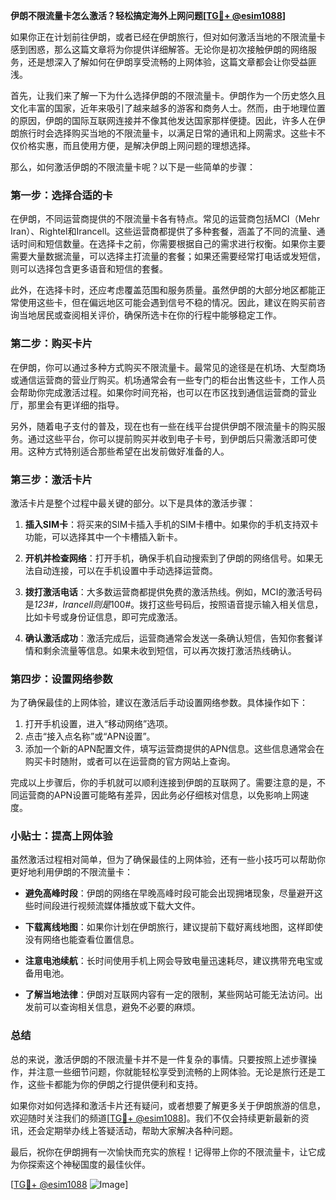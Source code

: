 **伊朗不限流量卡怎么激活？轻松搞定海外上网问题[[TG💪+ @esim1088](https://t.me/s/esim1088)]**

如果你正在计划前往伊朗，或者已经在伊朗旅行，但对如何激活当地的不限流量卡感到困惑，那么这篇文章将为你提供详细解答。无论你是初次接触伊朗的网络服务，还是想深入了解如何在伊朗享受流畅的上网体验，这篇文章都会让你受益匪浅。

首先，让我们来了解一下为什么选择伊朗的不限流量卡。伊朗作为一个历史悠久且文化丰富的国家，近年来吸引了越来越多的游客和商务人士。然而，由于地理位置的原因，伊朗的国际互联网连接并不像其他发达国家那样便捷。因此，许多人在伊朗旅行时会选择购买当地的不限流量卡，以满足日常的通讯和上网需求。这些卡不仅价格实惠，而且使用方便，是解决伊朗上网问题的理想选择。

那么，如何激活伊朗的不限流量卡呢？以下是一些简单的步骤：

### 第一步：选择合适的卡

在伊朗，不同运营商提供的不限流量卡各有特点。常见的运营商包括MCI（Mehr Iran）、Rightel和Irancell。这些运营商都提供了多种套餐，涵盖了不同的流量、通话时间和短信数量。在选择卡之前，你需要根据自己的需求进行权衡。如果你主要需要大量数据流量，可以选择主打流量的套餐；如果还需要经常打电话或发短信，则可以选择包含更多语音和短信的套餐。

此外，在选择卡时，还应考虑覆盖范围和服务质量。虽然伊朗的大部分地区都能正常使用这些卡，但在偏远地区可能会遇到信号不稳的情况。因此，建议在购买前咨询当地居民或查阅相关评价，确保所选卡在你的行程中能够稳定工作。

### 第二步：购买卡片

在伊朗，你可以通过多种方式购买不限流量卡。最常见的途径是在机场、大型商场或通信运营商的营业厅购买。机场通常会有一些专门的柜台出售这些卡，工作人员会帮助你完成激活过程。如果你时间充裕，也可以在市区找到通信运营商的营业厅，那里会有更详细的指导。

另外，随着电子支付的普及，现在也有一些在线平台提供伊朗不限流量卡的购买服务。通过这些平台，你可以提前购买并收到电子卡号，到伊朗后只需激活即可使用。这种方式特别适合那些希望在出发前做好准备的人。

### 第三步：激活卡片

激活卡片是整个过程中最关键的部分。以下是具体的激活步骤：

1. **插入SIM卡**：将买来的SIM卡插入手机的SIM卡槽中。如果你的手机支持双卡功能，可以选择其中一个卡槽插入新卡。
   
2. **开机并检查网络**：打开手机，确保手机自动搜索到了伊朗的网络信号。如果无法自动连接，可以在手机设置中手动选择运营商。

3. **拨打激活电话**：大多数运营商都提供免费的激活热线。例如，MCI的激活号码是*123#，Irancell则是*100#。拨打这些号码后，按照语音提示输入相关信息，比如卡号或身份证信息，即可完成激活。

4. **确认激活成功**：激活完成后，运营商通常会发送一条确认短信，告知你套餐详情和剩余流量等信息。如果未收到短信，可以再次拨打激活热线确认。

### 第四步：设置网络参数

为了确保最佳的上网体验，建议在激活后手动设置网络参数。具体操作如下：

1. 打开手机设置，进入“移动网络”选项。
2. 点击“接入点名称”或“APN设置”。
3. 添加一个新的APN配置文件，填写运营商提供的APN信息。这些信息通常会在购买卡时随附，或者可以在运营商的官方网站上查询。

完成以上步骤后，你的手机就可以顺利连接到伊朗的互联网了。需要注意的是，不同运营商的APN设置可能略有差异，因此务必仔细核对信息，以免影响上网速度。

### 小贴士：提高上网体验

虽然激活过程相对简单，但为了确保最佳的上网体验，还有一些小技巧可以帮助你更好地利用伊朗的不限流量卡：

- **避免高峰时段**：伊朗的网络在早晚高峰时段可能会出现拥堵现象，尽量避开这些时间段进行视频流媒体播放或下载大文件。
  
- **下载离线地图**：如果你计划在伊朗旅行，建议提前下载好离线地图，这样即使没有网络也能查看位置信息。

- **注意电池续航**：长时间使用手机上网会导致电量迅速耗尽，建议携带充电宝或备用电池。

- **了解当地法律**：伊朗对互联网内容有一定的限制，某些网站可能无法访问。出发前可以查询相关信息，避免不必要的麻烦。

### 总结

总的来说，激活伊朗的不限流量卡并不是一件复杂的事情。只要按照上述步骤操作，并注意一些细节问题，你就能轻松享受到流畅的上网体验。无论是旅行还是工作，这些卡都能为你的伊朗之行提供便利和支持。

如果你对如何选择和激活卡片还有疑问，或者想要了解更多关于伊朗旅游的信息，欢迎随时关注我们的频道[[TG💪+ @esim1088](https://t.me/s/esim1088)]。我们不仅会持续更新最新的资讯，还会定期举办线上答疑活动，帮助大家解决各种问题。

最后，祝你在伊朗拥有一次愉快而充实的旅程！记得带上你的不限流量卡，让它成为你探索这个神秘国度的最佳伙伴。

[[TG💪+ @esim1088](https://t.me/s/esim1088) ![Image](https://i.postimg.cc/4NQfJmqS/Snipaste-2025-05-13-00-14-12.png)]